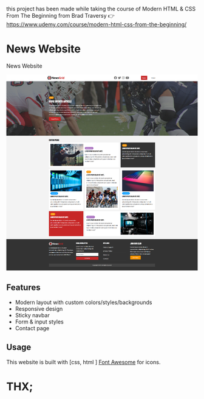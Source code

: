 
this project has been made while taking the course of Modern HTML & CSS From The Beginning from Brad Traversy 👉 https://www.udemy.com/course/modern-html-css-from-the-beginning/

# News Website

News Website

<img src="./public/website.png"  />

## Features

- Modern layout with custom colors/styles/backgrounds
- Responsive design
- Sticky navbar
- Form & input styles
- Contact page

## Usage

This website is built with [css, html ] [Font Awesome](https://fontawesome.com/) for icons.

# THX;
